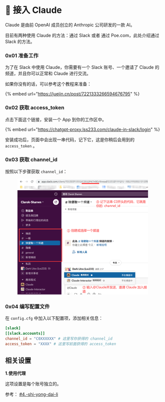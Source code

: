 # 🥸 接入 Claude

Claude 是由前 OpenAI 成员创立的 Anthropic 公司研发的一款 AI。

目前有两种使用 Claude 的方法：通过 Slack 或者 通过 Poe.com，此处介绍通过 Slack 的方法。

### 0x01 准备工作

为了在 Slack 中使用 Claude，你需要有一个 Slack 账号、一个邀请了 Claude 的频道，并且你可以正常和 Claude 进行交流。

如果你没有的话，可以参考这个教程来准备：

{% embed url="https://juejin.cn/post/7221333266594676795" %}

### 0x02 获取 access\_token

点击下面这个链接，安装一个 App 到你的工作区中。

{% embed url="https://chatgpt-proxy.lss233.com/claude-in-slack/login" %}

安装成功后，页面中会出现一串代码，记下它，这是你稍后会用到的 `access_token` 。

### 0x03 获取 channel\_id

按照以下步骤获取 `channel_id`：

<figure><img src="../../.gitbook/assets/image (39).png" alt=""><figcaption></figcaption></figure>

### 0x04 编写配置文件

在 `config.cfg` 中加入以下配置项，添加相关信息：

```toml
[slack]
[[slack.accounts]]
channel_id = "C0XXXXXX" # 这里写你获得的 channel_id 
access_token = "XXXX" # 这里写前面获得的 access_token


```

## 相关设置

**1.使用代理**

这项设置是每个账号独立的。

参考： [#4.-shi-yong-dai-li](jie-ru-openai-de-chatgpt.md#4.-shi-yong-dai-li "mention")
